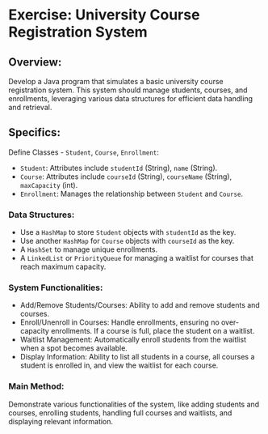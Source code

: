 # Exercise: University Course Registration System

## Overview:
Develop a Java program that simulates a basic university course registration system. This system should manage students, courses, and enrollments, leveraging various data structures for efficient data handling and retrieval.

## Specifics:
Define Classes - `Student`, `Course`, `Enrollment`:

- `Student`: Attributes include `studentId` (String), `name` (String).
- `Course`: Attributes include `courseId` (String), `courseName` (String), `maxCapacity` (int).
- `Enrollment`: Manages the relationship between `Student` and `Course`.

### Data Structures:

- Use a `HashMap` to store `Student` objects with `studentId` as the key.
- Use another `HashMap` for `Course` objects with `courseId` as the key.
- A `HashSet` to manage unique enrollments.
- A `LinkedList` or `PriorityQueue` for managing a waitlist for courses that reach maximum capacity.

### System Functionalities:

- Add/Remove Students/Courses: Ability to add and remove students and courses.
- Enroll/Unenroll in Courses: Handle enrollments, ensuring no over-capacity enrollments. If a course is full, place the student on a waitlist.
- Waitlist Management: Automatically enroll students from the waitlist when a spot becomes available.
- Display Information: Ability to list all students in a course, all courses a student is enrolled in, and view the waitlist for each course.

### Main Method:

Demonstrate various functionalities of the system, like adding students and courses, enrolling students, handling full courses and waitlists, and displaying relevant information.